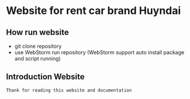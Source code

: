 # Website for rent car brand Huyndai



## How run website
- git clone repository
- use WebStorm run repository (WebStorm support auto install package and script running)


## Introduction Website


















```
Thank for reading this website and documentation
```